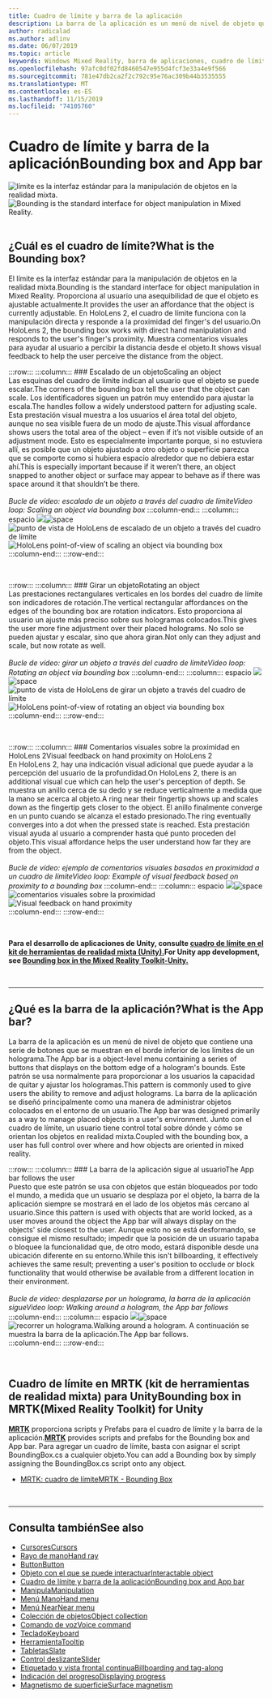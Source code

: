 ```yaml
---
title: Cuadro de límite y barra de la aplicación
description: La barra de la aplicación es un menú de nivel de objeto que contiene una serie de botones que se muestran en el borde inferior de los límites de un holograma.
author: radicalad
ms.author: adlinv
ms.date: 06/07/2019
ms.topic: article
keywords: Windows Mixed Reality, barra de aplicaciones, cuadro de límite
ms.openlocfilehash: 97afc0df02fd8460547e955d4fcf3e33a4e9f566
ms.sourcegitcommit: 781e47db2ca2f2c792c95e76ac309b44b3535555
ms.translationtype: MT
ms.contentlocale: es-ES
ms.lasthandoff: 11/15/2019
ms.locfileid: "74105760"
---
```

# <a name="bounding-box-and-app-bar"></a><span data-ttu-id="b4d2c-104">Cuadro de límite y barra de la aplicación</span><span class="sxs-lookup"><span data-stu-id="b4d2c-104">Bounding box and App bar</span></span>
<span data-ttu-id="b4d2c-105">![límite es la interfaz estándar para la manipulación de objetos en la realidad mixta.](images/640px-boundingbox-hero.jpg)</span><span class="sxs-lookup"><span data-stu-id="b4d2c-105">![Bounding is the standard interface for object manipulation in Mixed Reality.](images/640px-boundingbox-hero.jpg)</span></span><br>
<br>

## <a name="what-is-the-bounding-box"></a><span data-ttu-id="b4d2c-106">¿Cuál es el cuadro de límite?</span><span class="sxs-lookup"><span data-stu-id="b4d2c-106">What is the Bounding box?</span></span>

<span data-ttu-id="b4d2c-107">El límite es la interfaz estándar para la manipulación de objetos en la realidad mixta.</span><span class="sxs-lookup"><span data-stu-id="b4d2c-107">Bounding is the standard interface for object manipulation in Mixed Reality.</span></span> <span data-ttu-id="b4d2c-108">Proporciona al usuario una asequibilidad de que el objeto es ajustable actualmente.</span><span class="sxs-lookup"><span data-stu-id="b4d2c-108">It provides the user an affordance that the object is currently adjustable.</span></span> <span data-ttu-id="b4d2c-109">En HoloLens 2, el cuadro de límite funciona con la manipulación directa y responde a la proximidad del finger's del usuario.</span><span class="sxs-lookup"><span data-stu-id="b4d2c-109">On HoloLens 2, the bounding box works with direct hand manipulation and responds to the user's finger's proximity.</span></span> <span data-ttu-id="b4d2c-110">Muestra comentarios visuales para ayudar al usuario a percibir la distancia desde el objeto.</span><span class="sxs-lookup"><span data-stu-id="b4d2c-110">It shows visual feedback to help the user perceive the distance from the object.</span></span>

:::row:::
    :::column:::
        ### <a name="scaling-an-objectbr"></a><span data-ttu-id="b4d2c-111">Escalado de un objeto</span><span class="sxs-lookup"><span data-stu-id="b4d2c-111">Scaling an object</span></span><br>
        <span data-ttu-id="b4d2c-112">Las esquinas del cuadro de límite indican al usuario que el objeto se puede escalar.</span><span class="sxs-lookup"><span data-stu-id="b4d2c-112">The corners of the bounding box tell the user that the object can scale.</span></span> <span data-ttu-id="b4d2c-113">Los identificadores siguen un patrón muy entendido para ajustar la escala.</span><span class="sxs-lookup"><span data-stu-id="b4d2c-113">The handles follow a widely understood pattern for adjusting scale.</span></span> <span data-ttu-id="b4d2c-114">Esta prestación visual muestra a los usuarios el área total del objeto, aunque no sea visible fuera de un modo de ajuste.</span><span class="sxs-lookup"><span data-stu-id="b4d2c-114">This visual affordance shows users the total area of the object – even if it’s not visible outside of an adjustment mode.</span></span> <span data-ttu-id="b4d2c-115">Esto es especialmente importante porque, si no estuviera allí, es posible que un objeto ajustado a otro objeto o superficie parezca que se comporte como si hubiera espacio alrededor que no debiera estar ahí.</span><span class="sxs-lookup"><span data-stu-id="b4d2c-115">This is especially important because if it weren’t there, an object snapped to another object or surface may appear to behave as if there was space around it that shouldn’t be there.</span></span><br>
        <br>
        <span data-ttu-id="b4d2c-116">*Bucle de vídeo: escalado de un objeto a través del cuadro de límite*</span><span class="sxs-lookup"><span data-stu-id="b4d2c-116">*Video loop: Scaling an object via bounding box*</span></span>
    :::column-end:::
        :::column:::
        <span data-ttu-id="b4d2c-117">espacio ![](images/spacer-20x582.png)</span><span class="sxs-lookup"><span data-stu-id="b4d2c-117">![space](images/spacer-20x582.png)</span></span><br>
       <span data-ttu-id="b4d2c-118">![punto de vista de HoloLens de escalado de un objeto a través del cuadro de límite](images/HoloLens2_BoundingBox.gif)</span><span class="sxs-lookup"><span data-stu-id="b4d2c-118">![HoloLens point-of-view of scaling an object via bounding box](images/HoloLens2_BoundingBox.gif)</span></span><br>
    :::column-end:::
:::row-end:::

<br>

:::row:::
    :::column:::
        ### <a name="rotating-an-objectbr"></a><span data-ttu-id="b4d2c-119">Girar un objeto</span><span class="sxs-lookup"><span data-stu-id="b4d2c-119">Rotating an object</span></span><br>
        <span data-ttu-id="b4d2c-120">Las prestaciones rectangulares verticales en los bordes del cuadro de límite son indicadores de rotación.</span><span class="sxs-lookup"><span data-stu-id="b4d2c-120">The vertical rectangular affordances on the edges of the bounding box are rotation indicators.</span></span> <span data-ttu-id="b4d2c-121">Esto proporciona al usuario un ajuste más preciso sobre sus hologramas colocados.</span><span class="sxs-lookup"><span data-stu-id="b4d2c-121">This gives the user more fine adjustment over their placed holograms.</span></span> <span data-ttu-id="b4d2c-122">No solo se pueden ajustar y escalar, sino que ahora giran.</span><span class="sxs-lookup"><span data-stu-id="b4d2c-122">Not only can they adjust and scale, but now rotate as well.</span></span><br>
        <br>
        <span data-ttu-id="b4d2c-123">*Bucle de vídeo: girar un objeto a través del cuadro de límite*</span><span class="sxs-lookup"><span data-stu-id="b4d2c-123">*Video loop: Rotating an object via bounding box*</span></span>
    :::column-end:::
        :::column:::
        <span data-ttu-id="b4d2c-124">espacio ![](images/spacer-20x582.png)</span><span class="sxs-lookup"><span data-stu-id="b4d2c-124">![space](images/spacer-20x582.png)</span></span><br>
       <span data-ttu-id="b4d2c-125">![punto de vista de HoloLens de girar un objeto a través del cuadro de límite](images/HoloLens2_BoundingBox_Rotate.gif)</span><span class="sxs-lookup"><span data-stu-id="b4d2c-125">![HoloLens point-of-view of rotating an object via bounding box](images/HoloLens2_BoundingBox_Rotate.gif)</span></span><br>
    :::column-end:::
:::row-end:::

<br>

:::row:::
    :::column:::
        ### <a name="visual-feedback-on-hand-proximity-on-hololens-2br"></a><span data-ttu-id="b4d2c-126">Comentarios visuales sobre la proximidad en HoloLens 2</span><span class="sxs-lookup"><span data-stu-id="b4d2c-126">Visual feedback on hand proximity on HoloLens 2</span></span><br>
        <span data-ttu-id="b4d2c-127">En HoloLens 2, hay una indicación visual adicional que puede ayudar a la percepción del usuario de la profundidad.</span><span class="sxs-lookup"><span data-stu-id="b4d2c-127">On HoloLens 2, there is an additional visual cue which can help the user's perception of depth.</span></span> <span data-ttu-id="b4d2c-128">Se muestra un anillo cerca de su dedo y se reduce verticalmente a medida que la mano se acerca al objeto.</span><span class="sxs-lookup"><span data-stu-id="b4d2c-128">A ring near their fingertip shows up and scales down as the fingertip gets closer to the object.</span></span> <span data-ttu-id="b4d2c-129">El anillo finalmente converge en un punto cuando se alcanza el estado presionado.</span><span class="sxs-lookup"><span data-stu-id="b4d2c-129">The ring eventually converges into a dot when the pressed state is reached.</span></span> <span data-ttu-id="b4d2c-130">Esta prestación visual ayuda al usuario a comprender hasta qué punto proceden del objeto.</span><span class="sxs-lookup"><span data-stu-id="b4d2c-130">This visual affordance helps the user understand how far they are from the object.</span></span><br>
        <br>
        <span data-ttu-id="b4d2c-131">*Bucle de vídeo: ejemplo de comentarios visuales basados en proximidad a un cuadro de límite*</span><span class="sxs-lookup"><span data-stu-id="b4d2c-131">*Video loop: Example of visual feedback based on proximity to a bounding box*</span></span>
    :::column-end:::
        :::column:::
        <span data-ttu-id="b4d2c-132">espacio ![](images/spacer-20x582.png)</span><span class="sxs-lookup"><span data-stu-id="b4d2c-132">![space](images/spacer-20x582.png)</span></span><br>
       <span data-ttu-id="b4d2c-133">![comentarios visuales sobre la proximidad](images/HoloLens2_Proximity.gif)</span><span class="sxs-lookup"><span data-stu-id="b4d2c-133">![Visual feedback on hand proximity](images/HoloLens2_Proximity.gif)</span></span><br>
    :::column-end:::
:::row-end:::

<br>

<span data-ttu-id="b4d2c-134">**Para el desarrollo de aplicaciones de Unity, consulte [cuadro de límite en el kit de herramientas de realidad mixta (Unity).](https://microsoft.github.io/MixedRealityToolkit-Unity/Documentation/README_BoundingBox.html)**</span><span class="sxs-lookup"><span data-stu-id="b4d2c-134">**For Unity app development, see [Bounding box in the Mixed Reality Toolkit-Unity.](https://microsoft.github.io/MixedRealityToolkit-Unity/Documentation/README_BoundingBox.html)**</span></span>

<br>

---

## <a name="what-is-the-app-bar"></a><span data-ttu-id="b4d2c-135">¿Qué es la barra de la aplicación?</span><span class="sxs-lookup"><span data-stu-id="b4d2c-135">What is the App bar?</span></span>

<span data-ttu-id="b4d2c-136">La barra de la aplicación es un menú de nivel de objeto que contiene una serie de botones que se muestran en el borde inferior de los límites de un holograma.</span><span class="sxs-lookup"><span data-stu-id="b4d2c-136">The App bar is a object-level menu containing a series of buttons that displays on the bottom edge of a hologram's bounds.</span></span> <span data-ttu-id="b4d2c-137">Este patrón se usa normalmente para proporcionar a los usuarios la capacidad de quitar y ajustar los hologramas.</span><span class="sxs-lookup"><span data-stu-id="b4d2c-137">This pattern is commonly used to give users the ability to remove and adjust holograms.</span></span> <span data-ttu-id="b4d2c-138">La barra de la aplicación se diseñó principalmente como una manera de administrar objetos colocados en el entorno de un usuario.</span><span class="sxs-lookup"><span data-stu-id="b4d2c-138">The App bar was designed primarily as a way to manage placed objects in a user's environment.</span></span> <span data-ttu-id="b4d2c-139">Junto con el cuadro de límite, un usuario tiene control total sobre dónde y cómo se orientan los objetos en realidad mixta.</span><span class="sxs-lookup"><span data-stu-id="b4d2c-139">Coupled with the bounding box, a user has full control over where and how objects are oriented in mixed reality.</span></span>

:::row:::
    :::column:::
        ### <a name="the-app-bar-follows-the-userbr"></a><span data-ttu-id="b4d2c-140">La barra de la aplicación sigue al usuario</span><span class="sxs-lookup"><span data-stu-id="b4d2c-140">The App bar follows the user</span></span><br>
        <span data-ttu-id="b4d2c-141">Puesto que este patrón se usa con objetos que están bloqueados por todo el mundo, a medida que un usuario se desplaza por el objeto, la barra de la aplicación siempre se mostrará en el lado de los objetos más cercano al usuario.</span><span class="sxs-lookup"><span data-stu-id="b4d2c-141">Since this pattern is used with objects that are world locked, as a user moves around the object the App bar will always display on the objects' side closest to the user.</span></span> <span data-ttu-id="b4d2c-142">Aunque esto no se está desformando, se consigue el mismo resultado; impedir que la posición de un usuario tapaba o bloquee la funcionalidad que, de otro modo, estará disponible desde una ubicación diferente en su entorno.</span><span class="sxs-lookup"><span data-stu-id="b4d2c-142">While this isn't billboarding, it effectively achieves the same result; preventing a user's position to occlude or block functionality that would otherwise be available from a different location in their environment.</span></span> <br>
        <br>
        <span data-ttu-id="b4d2c-143">*Bucle de vídeo: desplazarse por un holograma, la barra de la aplicación sigue*</span><span class="sxs-lookup"><span data-stu-id="b4d2c-143">*Video loop: Walking around a hologram, the App bar follows*</span></span>
    :::column-end:::
        :::column:::
        <span data-ttu-id="b4d2c-144">espacio ![](images/spacer-20x582.png)</span><span class="sxs-lookup"><span data-stu-id="b4d2c-144">![space](images/spacer-20x582.png)</span></span><br>
       <span data-ttu-id="b4d2c-145">![recorrer un holograma.</span><span class="sxs-lookup"><span data-stu-id="b4d2c-145">![Walking around a hologram.</span></span> <span data-ttu-id="b4d2c-146">A continuación se muestra la barra de la aplicación.](images/HoloLens2_AppBarFollowing.gif)</span><span class="sxs-lookup"><span data-stu-id="b4d2c-146">The App bar follows.](images/HoloLens2_AppBarFollowing.gif)</span></span><br>
    :::column-end:::
:::row-end:::

<br>


## <a name="bounding-box-in-mrtkmixed-reality-toolkit-for-unity"></a><span data-ttu-id="b4d2c-147">Cuadro de límite en MRTK (kit de herramientas de realidad mixta) para Unity</span><span class="sxs-lookup"><span data-stu-id="b4d2c-147">Bounding box in MRTK(Mixed Reality Toolkit) for Unity</span></span>
<span data-ttu-id="b4d2c-148">**[MRTK](https://github.com/Microsoft/MixedRealityToolkit-Unity)** proporciona scripts y Prefabs para el cuadro de límite y la barra de la aplicación.</span><span class="sxs-lookup"><span data-stu-id="b4d2c-148">**[MRTK](https://github.com/Microsoft/MixedRealityToolkit-Unity)** provides scripts and prefabs for the Bounding box and App bar.</span></span> <span data-ttu-id="b4d2c-149">Para agregar un cuadro de límite, basta con asignar el script BoundingBox.cs a cualquier objeto.</span><span class="sxs-lookup"><span data-stu-id="b4d2c-149">You can add a Bounding box by simply assigning the BoundingBox.cs script onto any object.</span></span>

* [<span data-ttu-id="b4d2c-150">MRTK: cuadro de límite</span><span class="sxs-lookup"><span data-stu-id="b4d2c-150">MRTK - Bounding Box</span></span>](https://microsoft.github.io/MixedRealityToolkit-Unity/Documentation/README_BoundingBox.html)


<br>

---


## <a name="see-also"></a><span data-ttu-id="b4d2c-151">Consulta también</span><span class="sxs-lookup"><span data-stu-id="b4d2c-151">See also</span></span>

* [<span data-ttu-id="b4d2c-152">Cursores</span><span class="sxs-lookup"><span data-stu-id="b4d2c-152">Cursors</span></span>](cursors.md)
* [<span data-ttu-id="b4d2c-153">Rayo de mano</span><span class="sxs-lookup"><span data-stu-id="b4d2c-153">Hand ray</span></span>](point-and-commit.md)
* [<span data-ttu-id="b4d2c-154">Button</span><span class="sxs-lookup"><span data-stu-id="b4d2c-154">Button</span></span>](button.md)
* [<span data-ttu-id="b4d2c-155">Objeto con el que se puede interactuar</span><span class="sxs-lookup"><span data-stu-id="b4d2c-155">Interactable object</span></span>](interactable-object.md)
* [<span data-ttu-id="b4d2c-156">Cuadro de límite y barra de la aplicación</span><span class="sxs-lookup"><span data-stu-id="b4d2c-156">Bounding box and App bar</span></span>](app-bar-and-bounding-box.md)
* [<span data-ttu-id="b4d2c-157">Manipula</span><span class="sxs-lookup"><span data-stu-id="b4d2c-157">Manipulation</span></span>](direct-manipulation.md)
* [<span data-ttu-id="b4d2c-158">Menú Mano</span><span class="sxs-lookup"><span data-stu-id="b4d2c-158">Hand menu</span></span>](hand-menu.md)
* [<span data-ttu-id="b4d2c-159">Menú Near</span><span class="sxs-lookup"><span data-stu-id="b4d2c-159">Near menu</span></span>](near-menu.md)
* [<span data-ttu-id="b4d2c-160">Colección de objetos</span><span class="sxs-lookup"><span data-stu-id="b4d2c-160">Object collection</span></span>](object-collection.md)
* [<span data-ttu-id="b4d2c-161">Comando de voz</span><span class="sxs-lookup"><span data-stu-id="b4d2c-161">Voice command</span></span>](voice-input.md)
* [<span data-ttu-id="b4d2c-162">Teclado</span><span class="sxs-lookup"><span data-stu-id="b4d2c-162">Keyboard</span></span>](keyboard.md)
* [<span data-ttu-id="b4d2c-163">Herramienta</span><span class="sxs-lookup"><span data-stu-id="b4d2c-163">Tooltip</span></span>](tooltip.md)
* [<span data-ttu-id="b4d2c-164">Tabletas</span><span class="sxs-lookup"><span data-stu-id="b4d2c-164">Slate</span></span>](slate.md)
* [<span data-ttu-id="b4d2c-165">Control deslizante</span><span class="sxs-lookup"><span data-stu-id="b4d2c-165">Slider</span></span>](slider.md)
* [<span data-ttu-id="b4d2c-166">Etiquetado y vista frontal continua</span><span class="sxs-lookup"><span data-stu-id="b4d2c-166">Billboarding and tag-along</span></span>](billboarding-and-tag-along.md)
* [<span data-ttu-id="b4d2c-167">Indicación del progreso</span><span class="sxs-lookup"><span data-stu-id="b4d2c-167">Displaying progress</span></span>](progress.md)
* [<span data-ttu-id="b4d2c-168">Magnetismo de superficie</span><span class="sxs-lookup"><span data-stu-id="b4d2c-168">Surface magnetism</span></span>](surface-magnetism.md)
